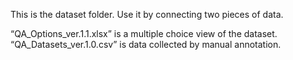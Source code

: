 This is the dataset folder.
Use it by connecting two pieces of data.

“QA_Options_ver.1.1.xlsx” is a multiple choice view of the dataset.
“QA_Datasets_ver.1.0.csv” is data collected by manual annotation.
